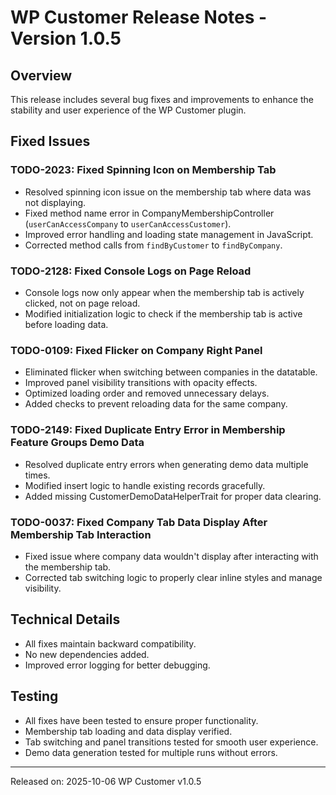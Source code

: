 # WP Customer Release Notes - Version 1.0.5

## Overview
This release includes several bug fixes and improvements to enhance the stability and user experience of the WP Customer plugin.

## Fixed Issues

### TODO-2023: Fixed Spinning Icon on Membership Tab
- Resolved spinning icon issue on the membership tab where data was not displaying.
- Fixed method name error in CompanyMembershipController (`userCanAccessCompany` to `userCanAccessCustomer`).
- Improved error handling and loading state management in JavaScript.
- Corrected method calls from `findByCustomer` to `findByCompany`.

### TODO-2128: Fixed Console Logs on Page Reload
- Console logs now only appear when the membership tab is actively clicked, not on page reload.
- Modified initialization logic to check if the membership tab is active before loading data.

### TODO-0109: Fixed Flicker on Company Right Panel
- Eliminated flicker when switching between companies in the datatable.
- Improved panel visibility transitions with opacity effects.
- Optimized loading order and removed unnecessary delays.
- Added checks to prevent reloading data for the same company.

### TODO-2149: Fixed Duplicate Entry Error in Membership Feature Groups Demo Data
- Resolved duplicate entry errors when generating demo data multiple times.
- Modified insert logic to handle existing records gracefully.
- Added missing CustomerDemoDataHelperTrait for proper data clearing.

### TODO-0037: Fixed Company Tab Data Display After Membership Tab Interaction
- Fixed issue where company data wouldn't display after interacting with the membership tab.
- Corrected tab switching logic to properly clear inline styles and manage visibility.

## Technical Details
- All fixes maintain backward compatibility.
- No new dependencies added.
- Improved error logging for better debugging.

## Testing
- All fixes have been tested to ensure proper functionality.
- Membership tab loading and data display verified.
- Tab switching and panel transitions tested for smooth user experience.
- Demo data generation tested for multiple runs without errors.

---
Released on: 2025-10-06
WP Customer v1.0.5
